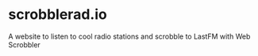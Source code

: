 # scrobblerad.io
A website to listen to cool radio stations and scrobble to LastFM with Web Scrobbler
